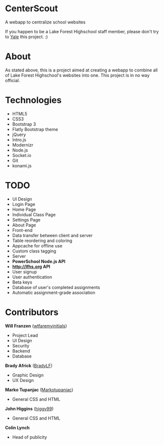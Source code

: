 CenterScout
===========

A webapp to centralize school websites

If you happen to be a Lake Forest Highschool staff member, please don't try to [Yale](http://www.techdirt.com/articles/20140120/18112625937/yale-student-creates-unblockable-replacement-useful-course-catalog-site-yale-blocked-yale-reconsiders-initial-block.shtml) this project. :)

About
=====

As stated above, this is a project aimed at creating a webapp to combine all of Lake Forest Highschool's websites into one. This project is in no way official.

Technologies
============

- HTML5
- CSS3
- Bootstrap 3
- Flatly Bootstrap theme
- jQuery
- Intro.js
- Modernizr
- Node.js
- Socket.io
- Git
- konami.js

TODO
====

- UI Design
 - Login Page
 - Home Page
 - Individual Class Page
 - Settings Page
 - About Page
- Front-end
 - Data transfer between client and server
 - Table reordering and coloring
 - Appcache for offline use
 - Custom class tagging
- Server
 - **PowerSchool Node.js API**
 - **http://lfhs.org API**
 - User signup
 - User authentication
 - Beta keys
 - Database of user's completed assignments
 - Automatic assignment-grade association

Contributors
============

**Will Franzen** ([wtfaremyinitials](https://github.com/wtfaremyinitials))

- Project Lead
- UI Design
- Security
- Backend
- Database

**Brady Africk** ([BradyLF](https://github.com/BradyLF))

- Graphic Design
- UX Design

**Marko Tupanjac** ([Markotupanjac](https://github.com/Markotupanjac))

- General CSS and HTML

**John Higgins** ([higgy99](https://github.com/higgy99))

- General CSS and HTML


**Colin Lynch**

- Head of publicity
